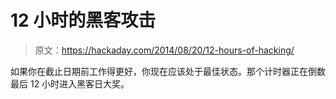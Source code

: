 # 12 小时的黑客攻击

> 原文：<https://hackaday.com/2014/08/20/12-hours-of-hacking/>

如果你在截止日期前工作得更好，你现在应该处于最佳状态。那个计时器正在倒数最后 12 小时进入黑客日大奖。